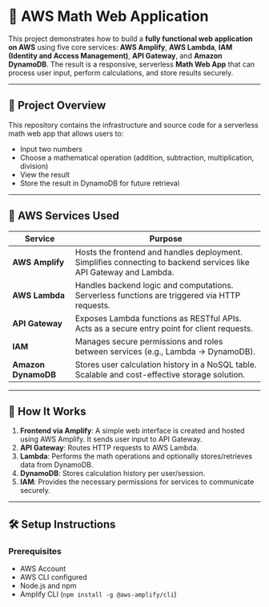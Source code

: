 # 🧮 AWS Math Web Application

This project demonstrates how to build a **fully functional web application on AWS** using five core services: **AWS Amplify**, **AWS Lambda**, **IAM (Identity and Access Management)**, **API Gateway**, and **Amazon DynamoDB**. The result is a responsive, serverless **Math Web App** that can process user input, perform calculations, and store results securely.

---

## 📌 Project Overview

This repository contains the infrastructure and source code for a serverless math web app that allows users to:

- Input two numbers
- Choose a mathematical operation (addition, subtraction, multiplication, division)
- View the result
- Store the result in DynamoDB for future retrieval

---

## 🧰 AWS Services Used

| Service       | Purpose |
|---------------|---------|
| **AWS Amplify** | Hosts the frontend and handles deployment. Simplifies connecting to backend services like API Gateway and Lambda. |
| **AWS Lambda** | Handles backend logic and computations. Serverless functions are triggered via HTTP requests. |
| **API Gateway** | Exposes Lambda functions as RESTful APIs. Acts as a secure entry point for client requests. |
| **IAM** | Manages secure permissions and roles between services (e.g., Lambda → DynamoDB). |
| **Amazon DynamoDB** | Stores user calculation history in a NoSQL table. Scalable and cost-effective storage solution. |

---

## 🚀 How It Works

1. **Frontend via Amplify**: A simple web interface is created and hosted using AWS Amplify. It sends user input to API Gateway.
2. **API Gateway**: Routes HTTP requests to AWS Lambda.
3. **Lambda**: Performs the math operations and optionally stores/retrieves data from DynamoDB.
4. **DynamoDB**: Stores calculation history per user/session.
5. **IAM**: Provides the necessary permissions for services to communicate securely.

---

## 🛠️ Setup Instructions

### Prerequisites

- AWS Account
- AWS CLI configured
- Node.js and npm
- Amplify CLI (`npm install -g @aws-amplify/cli`)
